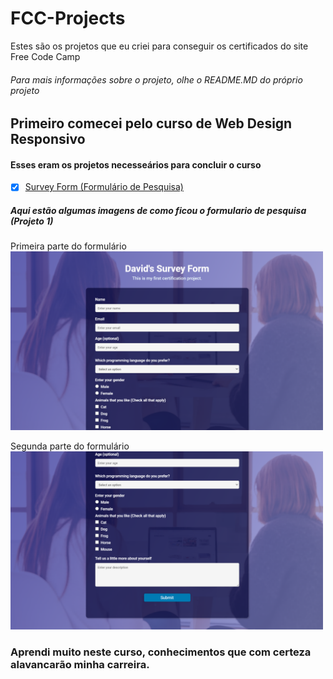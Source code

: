 # FCC-Projects
Estes são os projetos que eu criei para conseguir os certificados do site Free Code Camp
###### Para mais informações sobre o projeto, olhe o README.MD do próprio projeto

## Primeiro comecei pelo curso de Web Design Responsivo
#### Esses eram os projetos necesseários para concluir o curso
- [x] [Survey Form (Formulário de Pesquisa)](https://github.com/dev-david-alves/FCC-Projects/tree/main/Survey-Form)

##### Aqui estão algumas imagens de como ficou o formulario de pesquisa (Projeto 1)

Primeira parte do formulário <br />
<img src="https://github.com/dev-david-alves/FCC-Projects/blob/main/Survey-Form/images/img-1.png?raw=true" width="500"/>

Segunda parte do formulário <br />
<img src="https://github.com/dev-david-alves/FCC-Projects/blob/main/Survey-Form/images/img-2.png?raw=true" alt="image-2" width="500"/>

### Aprendi muito neste curso, conhecimentos que com certeza alavancarão minha carreira.
